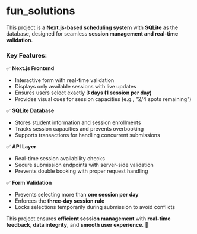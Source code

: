 # fun_solutions

This project is a **Next.js-based scheduling system** with **SQLite** as the database, designed for seamless **session management and real-time validation**.  

### **Key Features:**  
✅ **Next.js Frontend**  
- Interactive form with real-time validation  
- Displays only available sessions with live updates  
- Ensures users select exactly **3 days (1 session per day)**  
- Provides visual cues for session capacities (e.g., "2/4 spots remaining")  

✅ **SQLite Database**  
- Stores student information and session enrollments  
- Tracks session capacities and prevents overbooking  
- Supports transactions for handling concurrent submissions  

✅ **API Layer**  
- Real-time session availability checks  
- Secure submission endpoints with server-side validation  
- Prevents double booking with proper request handling  

✅ **Form Validation**  
- Prevents selecting more than **one session per day**  
- Enforces the **three-day session rule**  
- Locks selections temporarily during submission to avoid conflicts  

This project ensures **efficient session management** with **real-time feedback**, **data integrity**, and **smooth user experience**. 🚀
